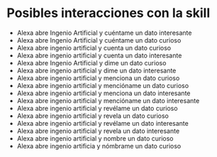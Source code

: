 # Posibles interacciones con la skill

- Alexa abre Ingenio Artificial y cuéntame un dato interesante
- Alexa abre Ingenio Artificial y cuéntame un dato curioso
- Alexa abre ingenio artificial y cuenta un dato curioso 
- Alexa abre ingenio artificial y cuenta un dato interesante 
- Alexa abre Ingenio Artificial y dime un dato curioso
- Alexa abre ingenio artificial y dime un dato interesante 
- Alexa abre ingenio artificial y menciona un dato curioso 
- Alexa abre ingenio artificial y mencióname un dato curioso 
- Alexa abre ingenio artificial y menciona un dato interesante 
- Alexa abre ingenio artificial y mencióname un dato interesante 
- Alexa abre ingenio artificial y revélame un dato curioso
- Alexa abre ingenio artificial y revela un dato curioso 
- Alexa abre ingenio artificial y revélame un dato interesante
- Alexa abre ingenio artificial y revela un dato interesante
- Alexa abre ingenio artificial y nombre un dato curioso 
- Alexa abre ingenio artificia y nómbrame un dato curioso
